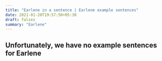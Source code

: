 ```yaml
---
title: "Earlene in a sentence | Earlene example sentences"
date: 2021-01-20T19:57:50+05:30
draft: falses
summary: "Earlene"
---
```

## Unfortunately, we have no example sentences for Earlene                 
